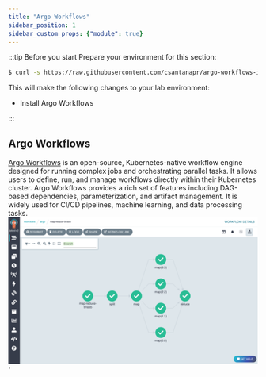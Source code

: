 ```yaml
---
title: "Argo Workflows"
sidebar_position: 1
sidebar_custom_props: {"module": true}
---
```


:::tip Before you start
Prepare your environment for this section:

```bash timeout=300 wait=30
$ curl -s https://raw.githubusercontent.com/csantanapr/argo-workflows-intro-course/master/argo-workflows/install.sh|sh
```

This will make the following changes to your lab environment:
- Install Argo Workflows


:::

## Argo Workflows
[Argo Workflows](https://github.com/argoproj/argo-workflows) is an open-source, Kubernetes-native workflow engine designed for running complex jobs and orchestrating parallel tasks. It allows users to define, run, and manage workflows directly within their Kubernetes cluster. Argo Workflows provides a rich set of features including DAG-based dependencies, parameterization, and artifact management. It is widely used for CI/CD pipelines, machine learning, and data processing tasks.
![Kubernetes Diagram with Argo Workflows](https://github.com/argoproj/argo-workflows/raw/master/docs/assets/screenshot.png)'





